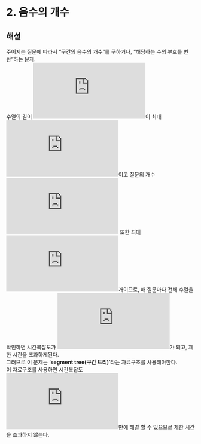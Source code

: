 # 2. 음수의 개수
## 해설
주어지는 질문에 따라서 “구간의 음수의 개수”를 구하거나, “해당하는 수의 부호를 변환”하는 문제.  
수열의 길이 ![equation](https://latex.codecogs.com/svg.latex?N)이 최대 ![equation](https://latex.codecogs.com/svg.latex?100%2C000)이고 질문의 개수 ![equation](https://latex.codecogs.com/svg.latex?Q) 또한 최대 ![equation](https://latex.codecogs.com/svg.latex?100%2C000)개이므로, 매 질문마다 전체 수열을 확인하면 시간복잡도가 ![equation](http://latex.codecogs.com/svg.latex?O%28NQ%29%3D10%5E%7B10%7D)가 되고, 제한 시간을 초과하게된다.  
그러므로 이 문제는 ‘**segment tree(구간 트리)**’라는 자료구조를 사용해야한다.  
이 자료구조를 사용하면 시간복잡도 ![equation](https://latex.codecogs.com/svg.latex?O%28QlogN%29)만에 해결 할 수 있으므로 제한 시간을 초과하지 않는다.
